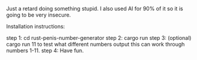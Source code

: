 Just a retard doing something stupid. I also used AI for 90% of it so it is going to be very insecure.

Installation instructions:

step 1: cd rust-penis-number-generator
step 2: cargo run
step 3: (optional) cargo run 11 to test what different numbers output this can work through numbers 1-11.
step 4: Have fun.



